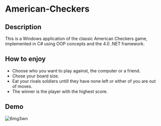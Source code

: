 # American-Checkers

## Description
 
This is a Windows application of the classic American Checkers game, implemented in C# using OOP concepts and the 4.0 .NET framework.

## How to enjoy

- Choose who you want to play against, the computer or a friend.
- Chose your board size.
- Eat your rivals soldiers untill they have none left or either of you are out of moves.
- The winner is the player with the highest score.

## Demo

![6mg3wn](https://user-images.githubusercontent.com/81686032/178320851-ab6dcd2c-a242-4c9c-b63f-e77b70309d18.gif)
